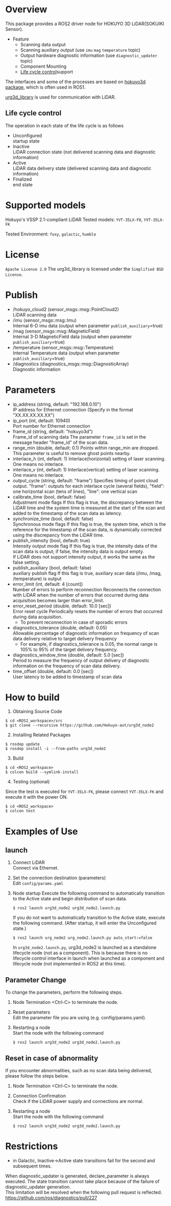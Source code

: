 # Overview
This package provides a ROS2 driver node for HOKUYO 3D LiDAR(SOKUIKI Sensor).

- Feature
  - Scanning data output
  - Scanning auxiliary output (use `imu` `mag` `temperature` topic)
  - Output hardware diagnostic information (use `diagnostic_updater` topic)
  - Component Mounting
  - [Life cycle control](http://design.ros2.org/articles/node_lifecycle.html)support

The interfaces and some of the processes are based on [hokuyo3d package](https://github.com/at-wat/hokuyo3d), which is often used in ROS1.

[urg3d_library](https://github.com/UrgNetwork/urg3d_library) is used for communication with LiDAR.

## Life cycle control
The operation in each state of the life cycle is as follows
- Unconfigured  
  startup state
- Inactive  
  LiDAR connection state (not delivered scanning data and diagnostic information)
- Active  
  LiDAR data delivery state (delivered scanning data and diagnostic information)
- Finalized  
  end state

# Supported models
Hokuyo's VSSP 2.1-compliant LiDAR
Tested models: `YVT-35LX-F0`, `YVT-35LX-FK`

Tested Environment: `foxy`, `galactic`, `humble`

# License
`Apache License 2.0`
The urg3d_library is licensed under the `Simplified BSD License`.

# Publish
- /hokuyo_cloud2 (sensor_msgs::msg::PointCloud2)  
  LiDAR scanning data
- /imu (sensor_msgs::msg::Imu)  
  Internal 6-D imu data (output when parameter `publish_auxiliary`=true)
- /mag (sensor_msgs::msg::MagneticField)  
  Internal 3-D MagneticField data (output when parameter `publish_auxiliary`=true)
- /temperature (sensor_msgs::msg::Temperature)  
  Internal Temperature data (output when parameter `publish_auxiliary`=true)
- /diagnostics (diagnostics_msgs::msg::DiagnosticArray)  
  Diagnostic information

# Parameters
- ip_address (string, default: "192.168.0.10")  
  IP address for Ethernet connection (Specify in the format "XX.XX.XX.XX.XX") 
- ip_port (int, default: 10940)  
  Port number for Ethernet connection
- frame_id (string, default: "hokuyo3d")  
  Frame_id of scanning data
  The parameter `frame_id` is set in the message header "frame_id" of the scan data.
- range_min (double, default: 0.1)
  Points within range_min are dropped. This parameter is useful to remove ghost points nearby.
- interlace_h (int, default: 1)
  Interlace(horizontal) setting of laser scanning. One means no interlace.
- interlace_v (int, default: 1)
  Interlace(vertical) setting of laser scanning. One means no interlace.
- output_cycle (string, default: "frame")
  Specifies timing of point cloud output. "frame": outputs for each interlace cycle (several fields), "field": one horizontal scan (tens of lines), "line": one vertical scan
- calibrate_time (bool, default: false)  
  Adjustment mode flags
  If this flag is true, the discrepancy between the LiDAR time and the system time is measured at the start of the scan and added to the timestamp of the scan data as latency.
- synchronize_time (bool, default: false)  
  Synchronous mode flags
  If this flag is true, the system time, which is the reference for the timestamp of the scan data, is dynamically corrected using the discrepancy from the LiDAR time.
- publish_intensity (bool, default: true)  
  Intensity output mode flag
  If this flag is true, the intensity data of the scan data is output; if false, the intensity data is output empty.  
  If LiDAR does not support intensity output, it works the same as the false setting.
- publish_auxiliary (bool, default: false)  
  auxiliary publish flag
  If this flag is true, auxiliary scan data (/imu, /mag, /temperature) is output 
- error_limit (int, default: 4 [count])  
  Number of errors to perform reconnection
  Reconnects the connection with LiDAR when the number of errors that occurred during data acquisition becomes larger than error_limit.    
- error_reset_period (double, default: 10.0 [sec])  
  Error reset cycle 
  Periodically resets the number of errors that occurred during data acquisition.  
  * To prevent reconnection in case of sporadic errors
- diagnostics_tolerance (double, default: 0.05)  
  Allowable percentage of diagnostic information on frequency of scan data delivery relative to target delivery frequency  
  * For example, if diagnostics_tolerance is 0.05, the normal range is 105% to 95% of the target delivery frequency.
- diagnostics_window_time (double, default: 5.0 [sec])  
  Period to measure the frequency of output delivery of diagnostic information on the frequency of scan data delivery.
- time_offset (double, default: 0.0 [sec])  
  User latency to be added to timestamp of scan data

# How to build

1. Obtaining Source Code

```
$ cd <ROS2_workspace>/src
$ git clone --recursive https://github.com/Hokuyo-aut/urg3d_node2
```

2. Installing Related Packages

```
$ rosdep update
$ rosdep install -i --from-paths urg3d_node2
```

3. Build

```
$ cd <ROS2_workspace>
$ colcon build --symlink-install
```

4. Testing (optional)

Since the test is executed for `YVT-35LX-FK`, please connect `YVT-35LX-FK` and execute it with the power ON.

```
$ cd <ROS2_workspace>
$ colcon test
```

# Examples of Use

## launch

1. Connect LiDAR  
   Connect via Ethernet. 
1. Set the connection destination (parameters)   
   Edit `config/params.yaml`    
1. Node startup
   Execute the following command to automatically transition to the Active state and begin distribution of scan data.

   ```
   $ ros2 launch urg3d_node2 urg3d_node2.launch.py
   ```

   If you do not want to automatically transition to the Active state, execute the following command. (After startup, it will enter the Unconfigured state.)

   ```
   $ ros2 launch urg_node2 urg_node2.launch.py auto_start:=false
   ```

   In `urg3d_node2.launch.py`, urg3d_node2 is launched as a standalone lifecycle node (not as a component). This is because there is no lifecycle control interface in launch when launched as a component and lifecycle node (not implemented in ROS2 at this time).

## Parameter Change

To change the parameters, perform the following steps.

1. Node Termination
   \<Ctrl-C\> to terminate the node.
1. Reset parameters  
   Edit the parameter file you are using (e.g. config/params.yaml).
1. Restarting a node  
   Start the node with the following command

   ```
   $ ros2 launch urg3d_node2 urg3d_node2.launch.py
   ```

## Reset in case of abnormality

If you encounter abnormalities, such as no scan data being delivered, please follow the steps below.

1. Node Termination
   \<Ctrl-C\> to terminate the node.
1. Connection Confirmation  
   Check if the LiDAR power supply and connections are normal.
1. Restarting a node  
   Start the node with the following command

   ```
   $ ros2 launch urg3d_node2 urg3d_node2.launch.py
   ```

# Restrictions

- in Galactic, Inactive->Active state transitions fail for the second and subsequent times.

When diagnostic_updater is generated, declare_parameter is always executed. The state transition cannot take place because of the failure of diagnostic_updater generation.  
This limitation will be resolved when the following pull request is reflected. 
  https://github.com/ros/diagnostics/pull/227

